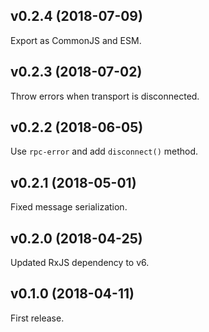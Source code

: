 ## v0.2.4 (2018-07-09)

Export as CommonJS and ESM.

## v0.2.3 (2018-07-02)

Throw errors when transport is disconnected.

## v0.2.2 (2018-06-05)

Use `rpc-error` and add `disconnect()` method.

## v0.2.1 (2018-05-01)

Fixed message serialization.

## v0.2.0 (2018-04-25)

Updated RxJS dependency to v6.

## v0.1.0 (2018-04-11)

First release.
